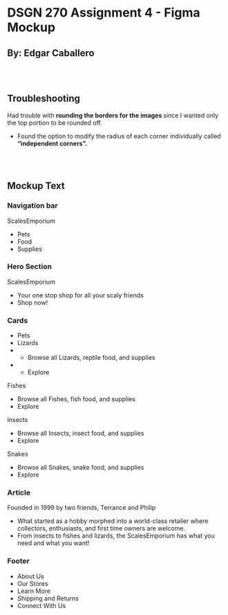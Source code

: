 # DSGN 270 Assignment 4 - Figma Mockup
## By: Edgar Caballero

<br>
<br>

## Troubleshooting
Had trouble with <strong> rounding the borders for the images </strong> since I wanted only the top portion to be rounded off. 
 - Found the option to modify the radius of each corner individually called <strong> “independent corners”. </strong>

<br>
<br>

## Mockup Text
### Navigation bar
ScalesEmporium
 - Pets
 - Food
 - Supplies

### Hero Section
ScalesEmporium
 - Your one stop shop for all your scaly friends
 - Shop now!


### Cards
 -  Pets
 - Lizards
-  - Browse all Lizards, reptile food, and supplies
-  - Explore

Fishes
 - Browse all Fishes, fish food, and supplies
 - Explore

Insects
 - Browse all Insects, insect food, and supplies
 - Explore

Snakes
 - Browse all Snakes, snake food, and supplies
 - Explore

### Article
Founded in 1999 by two friends, Terrance and Philip
 - What started as a hobby morphed into a world-class retailer where  collectors, enthusiasts, and first time owners are welcome.
 - From insects to fishes and lizards, the ScalesEmporium has what you need and what you want!

### Footer
 - About Us
 - Our Stores
 - Learn More
- Shipping and Returns
- Connect With Us
<br>
<br>




